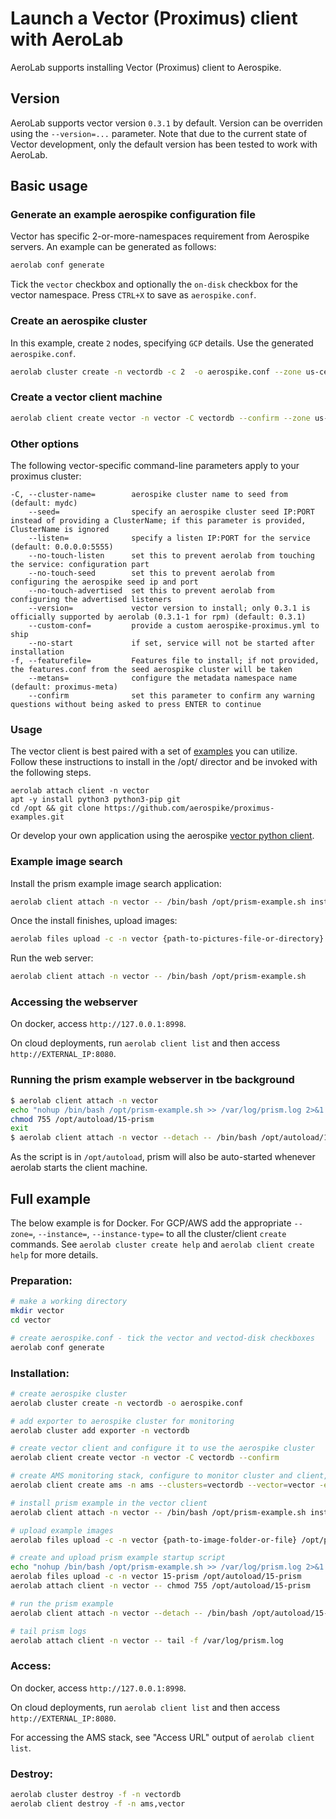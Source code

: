 # Launch a Vector (Proximus) client with AeroLab

AeroLab supports installing Vector (Proximus) client to Aerospike.

## Version

AeroLab supports vector version `0.3.1` by default. Version can be overriden using the `--version=...` parameter. Note that due to the current state of Vector development, only the default version has been tested to work with AeroLab.

## Basic usage

### Generate an example aerospike configuration file

Vector has specific 2-or-more-namespaces requirement from Aerospike servers. An example can be generated as follows:

```bash
aerolab conf generate
```

Tick the `vector` checkbox and optionally the `on-disk` checkbox for the vector namespace. Press `CTRL+X` to save as `aerospike.conf`.

### Create an aerospike cluster

In this example, create `2` nodes, specifying `GCP` details. Use the generated `aerospike.conf`.

```bash
aerolab cluster create -n vectordb -c 2  -o aerospike.conf --zone us-central1-a --instance e2-standard-4
```

### Create a vector client machine

```bash
aerolab client create vector -n vector -C vectordb --confirm --zone us-central1-a --instance e2-standard-4
```

### Other options

The following vector-specific command-line parameters apply to your proximus cluster:
```
-C, --cluster-name=        aerospike cluster name to seed from (default: mydc)
    --seed=                specify an aerospike cluster seed IP:PORT instead of providing a ClusterName; if this parameter is provided, ClusterName is ignored
    --listen=              specify a listen IP:PORT for the service (default: 0.0.0.0:5555)
    --no-touch-listen      set this to prevent aerolab from touching the service: configuration part
    --no-touch-seed        set this to prevent aerolab from configuring the aerospike seed ip and port
    --no-touch-advertised  set this to prevent aerolab from configuring the advertised listeners
    --version=             vector version to install; only 0.3.1 is officially supported by aerolab (0.3.1-1 for rpm) (default: 0.3.1)
    --custom-conf=         provide a custom aerospike-proximus.yml to ship
    --no-start             if set, service will not be started after installation
-f, --featurefile=         Features file to install; if not provided, the features.conf from the seed aerospike cluster will be taken
    --metans=              configure the metadata namespace name (default: proximus-meta)
    --confirm              set this parameter to confirm any warning questions without being asked to press ENTER to continue
```

### Usage

The vector client is best paired with a set of [examples](https://github.com/aerospike/proximus-examples) you can utilize.
Follow these instructions to install in the /opt/ director and be invoked with the following steps.

```shell
aerolab attach client -n vector
apt -y install python3 python3-pip git
cd /opt && git clone https://github.com/aerospike/proximus-examples.git
```


Or develop your own application using the aerospike [vector python client](https://github.com/aerospike/aerospike-proximus-client-python).

### Example image search

Install the prism example image search application:

```bash
aerolab client attach -n vector -- /bin/bash /opt/prism-example.sh install
```

Once the install finishes, upload images:

```bash
aerolab files upload -c -n vector {path-to-pictures-file-or-directory} /opt/proximus-examples/prism-image-search/prism/static/images/data/
```

Run the web server:

```bash
aerolab client attach -n vector -- /bin/bash /opt/prism-example.sh
```

### Accessing the webserver

On docker, access `http://127.0.0.1:8998`.

On cloud deployments, run `aerolab client list` and then access `http://EXTERNAL_IP:8080`.

### Running the prism example webserver in tbe background

```bash
$ aerolab client attach -n vector
echo "nohup /bin/bash /opt/prism-example.sh >> /var/log/prism.log 2>&1 &" > /opt/autoload/15-prism
chmod 755 /opt/autoload/15-prism
exit
$ aerolab client attach -n vector --detach -- /bin/bash /opt/autoload/15-prism
```

As the script is in `/opt/autoload`, prism will also be auto-started whenever aerolab starts the client machine.

## Full example

The below example is for Docker. For GCP/AWS add the appropriate `--zone=`, `--instance=`, `--instance-type=` to all the cluster/client `create` commands. See `aerolab cluster create help` and `aerolab client create help` for more details.

### Preparation:

```bash
# make a working directory
mkdir vector
cd vector

# create aerospike.conf - tick the vector and vectod-disk checkboxes
aerolab conf generate
```

### Installation:

```bash
# create aerospike cluster
aerolab cluster create -n vectordb -o aerospike.conf

# add exporter to aerospike cluster for monitoring
aerolab cluster add exporter -n vectordb 

# create vector client and configure it to use the aerospike cluster
aerolab client create vector -n vector -C vectordb --confirm

# create AMS monitoring stack, configure to monitor cluster and client, exposing prometheus port in docker
aerolab client create ams -n ams --clusters=vectordb --vector=vector -e 9090:9090

# install prism example in the vector client
aerolab client attach -n vector -- /bin/bash /opt/prism-example.sh install

# upload example images
aerolab files upload -c -n vector {path-to-image-folder-or-file} /opt/proximus-examples/prism-image-search/prism/static/images/data/

# create and upload prism example startup script
echo "nohup /bin/bash /opt/prism-example.sh >> /var/log/prism.log 2>&1 &" > 15-prism
aerolab files upload -c -n vector 15-prism /opt/autoload/15-prism
aerolab attach client -n vector -- chmod 755 /opt/autoload/15-prism

# run the prism example
aerolab client attach -n vector --detach -- /bin/bash /opt/autoload/15-prism

# tail prism logs
aerolab attach client -n vector -- tail -f /var/log/prism.log
```

### Access:

On docker, access `http://127.0.0.1:8998`.

On cloud deployments, run `aerolab client list` and then access `http://EXTERNAL_IP:8080`.

For accessing the AMS stack, see "Access URL" output of `aerolab client list`.

### Destroy:

```bash
aerolab cluster destroy -f -n vectordb
aerolab client destroy -f -n ams,vector
```